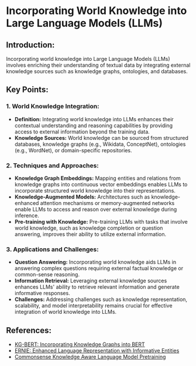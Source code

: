 # Incorporating World Knowledge into Large Language Models (LLMs)

## Introduction:
Incorporating world knowledge into Large Language Models (LLMs) involves enriching their understanding of textual data by integrating external knowledge sources such as knowledge graphs, ontologies, and databases. 

## Key Points:

### 1. World Knowledge Integration:
- **Definition:** Integrating world knowledge into LLMs enhances their contextual understanding and reasoning capabilities by providing access to external information beyond the training data.
- **Knowledge Sources:** World knowledge can be sourced from structured databases, knowledge graphs (e.g., Wikidata, ConceptNet), ontologies (e.g., WordNet), or domain-specific repositories.

### 2. Techniques and Approaches:
- **Knowledge Graph Embeddings:** Mapping entities and relations from knowledge graphs into continuous vector embeddings enables LLMs to incorporate structured world knowledge into their representations.
- **Knowledge-Augmented Models:** Architectures such as knowledge-enhanced attention mechanisms or memory-augmented networks enable LLMs to access and reason over external knowledge during inference.
- **Pre-training with Knowledge:** Pre-training LLMs with tasks that involve world knowledge, such as knowledge completion or question answering, improves their ability to utilize external information.

### 3. Applications and Challenges:
- **Question Answering:** Incorporating world knowledge aids LLMs in answering complex questions requiring external factual knowledge or common-sense reasoning.
- **Information Retrieval:** Leveraging external knowledge sources enhances LLMs' ability to retrieve relevant information and generate informative responses.
- **Challenges:** Addressing challenges such as knowledge representation, scalability, and model interpretability remains crucial for effective integration of world knowledge into LLMs.

## References:
- [KG-BERT: Incorporating Knowledge Graphs into BERT](https://arxiv.org/abs/2004.07493)
- [ERNIE: Enhanced Language Representation with Informative Entities](https://arxiv.org/abs/1905.07129)
- [Commonsense Knowledge Aware Language Model Pretraining](https://arxiv.org/abs/1911.03083)
